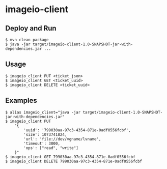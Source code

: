 # imageio-client

## Deploy and Run
    $ mvn clean package
    $ java -jar target/imageio-client-1.0-SNAPSHOT-jar-with-dependencies.jar ...

## Usage
    $ imageio_client PUT <ticket_json>
    $ imageio_client GET <ticket_uuid>
    $ imageio_client DELETE <ticket_uuid>
    
## Examples
    $ alias imageio_client="java -jar target/imageio-client-1.0-SNAPSHOT-jar-with-dependencies.jar"
    $ imageio_client PUT 
        "{
            'uuid': '799030aa-97c3-4354-871e-0adf0556fcbf',
            'size': 1073741824,
            'url': 'file://dev/vgname/lvname',
            'timeout': 3000,
            'ops': ["read", "write"]
        }"
    $ imageio_client GET 799030aa-97c3-4354-871e-0adf0556fcbf
    $ imageio_client DELETE 799030aa-97c3-4354-871e-0adf0556fcbf
